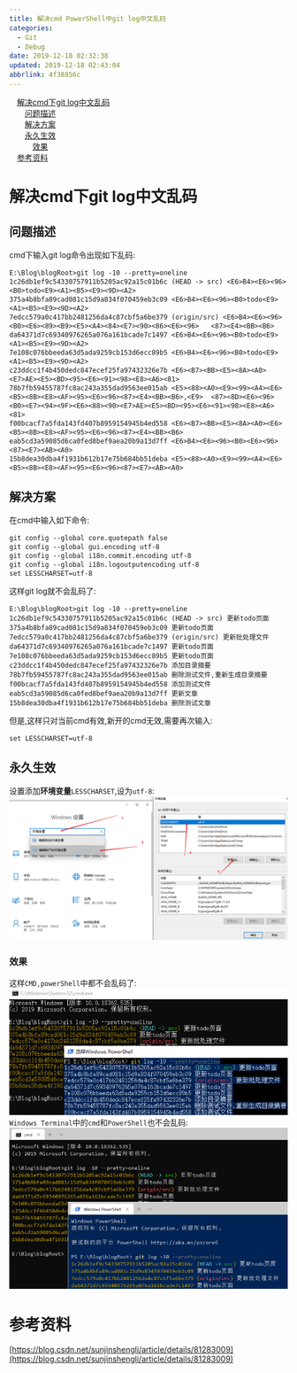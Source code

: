 ```yaml
---
title: 解决cmd PowerShell中git log中文乱码
categories: 
  - Git
  - Debug
date: 2019-12-18 02:32:38
updated: 2019-12-18 02:43:04
abbrlink: 4f38856c
---
```

<div id='my_toc'><a href="/blog/4f38856c/#解决cmd下git-log中文乱码" class="header_1">解决cmd下git log中文乱码</a><br><a href="/blog/4f38856c/#问题描述" class="header_2">问题描述</a><br><a href="/blog/4f38856c/#解决方案" class="header_2">解决方案</a><br><a href="/blog/4f38856c/#永久生效" class="header_2">永久生效</a><br><a href="/blog/4f38856c/#效果" class="header_3">效果</a><br><a href="/blog/4f38856c/#参考资料" class="header_1">参考资料</a><br></div>
<style>.header_1{margin-left: 1em;}.header_2{margin-left: 2em;}.header_3{margin-left: 3em;}.header_4{margin-left: 4em;}.header_5{margin-left: 5em;}.header_6{margin-left: 6em;}</style>
<!--more-->
<script>if (navigator.platform.search('arm')==-1){document.getElementById('my_toc').style.display = 'none';}var e,p = document.getElementsByTagName('p');while (p.length>0) {e = p[0];e.parentElement.removeChild(e);}</script>

<!--end-->
# 解决cmd下git log中文乱码
## 问题描述
cmd下输入git log命令出现如下乱码:
```
E:\Blog\blogRoot>git log -10 --pretty=oneline
1c26db1ef9c54330757911b5205ac92a15c01b6c (HEAD -> src) <E6>B4><E6><96><B0>todo<E9><A1><B5><E9><9D><A2>
375a4b8bfa89cad081c15d9a834f070459eb3c09 <E6>B4><E6><96><B0>todo<E9><A1><B5><E9><9D><A2>
7edcc579a0c417bb2481256da4c87cbf5a6be379 (origin/src) <E6>B4><E6><96><B0><E6><89><B9><E5><A4><84><E7><90><86><E6><96>   <87><E4><BB><B6>
da64371d7c69340976265a076a161bcade7c1497 <E6>B4><E6><96><B0>todo<E9><A1><B5><E9><9D><A2>
7e108c076bbeeda63d5ada9259cb153d6ecc89b5 <E6>B4><E6><96><B0>todo<E9><A1><B5><E9><9D><A2>
c23ddcc1f4b450dedc847ecef25fa97432326e7b <E6><B7><BB><E5><8A><A0><E7>AE><E5><BD><95><E6><91><98><E8><A6><81>
78b7fb59455787fc8ac243a355dad9563ee015ab <E5><88><A0><E9><99><A4><E6><B5><8B><E8><AF><95><E6><96><87><E4><BB><B6>,<E9>  <87><8D><E6><96><B0><E7><94><9F><E6><88><90><E7>AE><E5><BD><95><E6><91><98><E8><A6><81>
f00bcacf7a5fda143fd407b8959154945b4ed558 <E6><B7><BB><E5><8A><A0><E6><B5><8B><E8><AF><95><E6><96><87><E4><BB><B6>       eab5cd3a59085d6ca0fed8bef9aea20b9a13d7ff <E6>B4><E6><96><B0><E6><96><87><E7><AB><A0>
15b8dea30dba4f1931b612b17e75b684bb51deba <E5><88><A0><E9><99><A4><E6><B5><8B><E8><AF><95><E6><96><87><E7><AB><A0> 
```
## 解决方案
在cmd中输入如下命令:
```
git config --global core.quotepath false 
git config --global gui.encoding utf-8
git config --global i18n.commit.encoding utf-8 
git config --global i18n.logoutputencoding utf-8 
set LESSCHARSET=utf-8
```
这样git log就不会乱码了:
```
E:\Blog\blogRoot>git log -10 --pretty=oneline
1c26db1ef9c54330757911b5205ac92a15c01b6c (HEAD -> src) 更新todo页面
375a4b8bfa89cad081c15d9a834f070459eb3c09 更新todo页面
7edcc579a0c417bb2481256da4c87cbf5a6be379 (origin/src) 更新批处理文件
da64371d7c69340976265a076a161bcade7c1497 更新todo页面
7e108c076bbeeda63d5ada9259cb153d6ecc89b5 更新todo页面
c23ddcc1f4b450dedc847ecef25fa97432326e7b 添加目录摘要
78b7fb59455787fc8ac243a355dad9563ee015ab 删除测试文件,重新生成目录摘要
f00bcacf7a5fda143fd407b8959154945b4ed558 添加测试文件
eab5cd3a59085d6ca0fed8bef9aea20b9a13d7ff 更新文章
15b8dea30dba4f1931b612b17e75b684bb51deba 删除测试文章
```
但是,这样只对当前cmd有效,新开的cmd无效,需要再次输入:
```
set LESSCHARSET=utf-8
```
## 永久生效
设置添加**环境变量**`LESSCHARSET`,设为`utf-8`:
![这里有一张图片](https://raw.githubusercontent.com/lanlan2017/images/master/Git/Cmd/GitLogChineseGarbled/1.png)
### 效果
这样`CMD,powerShell`中都不会乱码了:
![这里有一张图片](https://raw.githubusercontent.com/lanlan2017/images/master/Git/Cmd/GitLogChineseGarbled/3.png)
`Windows Terminal`中的`cmd`和`PowerShell`也不会乱码:
![这里有一张图片](https://raw.githubusercontent.com/lanlan2017/images/master/Git/Cmd/GitLogChineseGarbled/2.png)

<!-- Git/Cmd/GitLogChineseGarbled/ -->
# 参考资料
[https://blog.csdn.net/sunjinshengli/article/details/81283009](https://blog.csdn.net/sunjinshengli/article/details/81283009)
